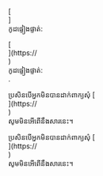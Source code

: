 [<br host>]<br action>កូដ​ផ្ទៀង​ផ្ទាត់:<br code>

[<br host>](https://<br host>)<br action>កូដ​ផ្ទៀង​ផ្ទាត់:<br code>.

ប្រសិនបើអ្នកមិនបានដាក់ពាក្យសុំ [<br host>](https://<br host>)<br action>សូមមិនអើពើនឹងសារនេះ។

ប្រសិនបើអ្នកមិនបានដាក់ពាក្យសុំ [<br host>](https://<br host>)<br action>សូមមិនអើពើនឹងសារនេះ។
